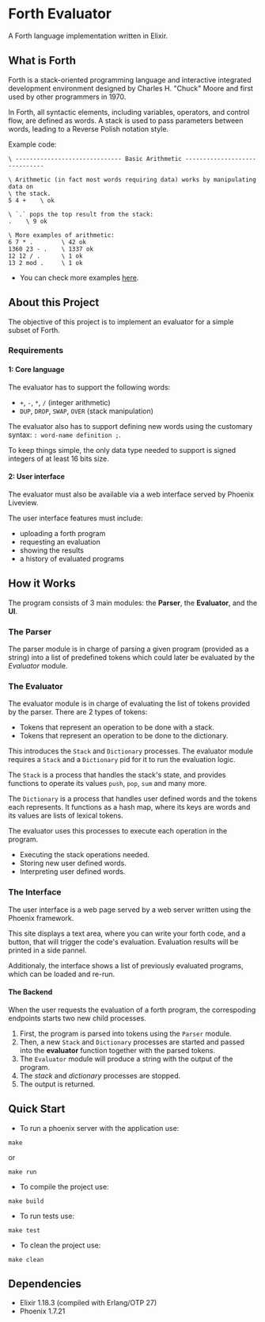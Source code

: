 # Forth Evaluator
A Forth language implementation written in Elixir.

## What is Forth
Forth is a stack-oriented programming language and interactive integrated development environment
designed by Charles H. "Chuck" Moore and first used by other programmers in 1970.

In Forth, all syntactic elements, including variables, operators, and control flow, are defined as words.
A stack is used to pass parameters between words, leading to a Reverse Polish notation style.

Example code:
```forth
\ ------------------------------ Basic Arithmetic ------------------------------

\ Arithmetic (in fact most words requiring data) works by manipulating data on
\ the stack.
5 4 +    \ ok

\ `.` pops the top result from the stack:
.    \ 9 ok

\ More examples of arithmetic:
6 7 * .        \ 42 ok
1360 23 - .    \ 1337 ok
12 12 / .      \ 1 ok
13 2 mod .     \ 1 ok
```
- You can check more examples [here](https://learnxinyminutes.com/forth/).

## About this Project
The objective of this project is to implement an evaluator for a simple subset of Forth.

### Requirements
#### 1: Core language
The evaluator has to support the following words:
- `+`, `-`, `*`, `/` (integer arithmetic)
- `DUP`, `DROP`, `SWAP`, `OVER` (stack manipulation)

The evaluator also has to support defining new words using the customary syntax: `: word-name definition ;`.

To keep things simple, the only data type needed to support is signed integers of at least 16 bits size.

#### 2: User interface

The evaluator must also be available via a web interface served by Phoenix Liveview.

The user interface features must include:
- uploading a forth program
- requesting an evaluation
- showing the results
- a history of evaluated programs

## How it Works

The program consists of 3 main modules: the **Parser**, the **Evaluator**, and the **UI**.

### The Parser

The parser module is in charge of parsing a given program (provided as a string) into a list of
predefined tokens which could later be evaluated by the *Evaluator* module.

### The Evaluator

The evaluator module is in charge of evaluating the list of tokens provided by the parser. There are 2
types of tokens:
- Tokens that represent an operation to be done with a stack.
- Tokens that represent an operation to be done to the dictionary.

This introduces the `Stack` and `Dictionary` processes. The evaluator module requires a `Stack` and a
`Dictionary` pid for it to run the evaluation logic.

The `Stack` is a process that handles the stack's state, and provides functions to operate its values
`push`, `pop`, `sum` and many more.

The `Dictionary` is a process that handles user defined words and the tokens each represents.
It functions as a hash map, where its keys are words and its values are lists of lexical tokens.

The evaluator uses this processes to execute each operation in the program.
- Executing the stack operations needed.
- Storing new user defined words.
- Interpreting user defined words.

### The Interface
The user interface is a web page served by a web server written using the Phoenix framework.

This site displays a text area, where you can write your forth code, and a button, that will trigger
the code's evaluation. Evaluation results will be printed in a side pannel.

Additionaly, the interface shows a list of previously evaluated programs, which can be loaded and
re-run.

#### The Backend
When the user requests the evaluation of a forth program, the correspoding endpoints starts two new child
processes.
1. First, the program is parsed into tokens using the `Parser` module.
2. Then, a new `Stack` and `Dictionary` processes are started and passed into the **evaluator** function
together with the parsed tokens.
3. The `Evaluator` module will produce a string with the output of the program.
4. The *stack* and *dictionary* processes are stopped.
5. The output is returned.

## Quick Start

- To run a phoenix server with the application use:
```
make
```
or
```
make run
```
- To compile the project use:
```
make build
```
- To run tests use:
```
make test
```
- To clean the project use:
```
make clean
```

## Dependencies
- Elixir 1.18.3 (compiled with Erlang/OTP 27)
- Phoenix 1.7.21
